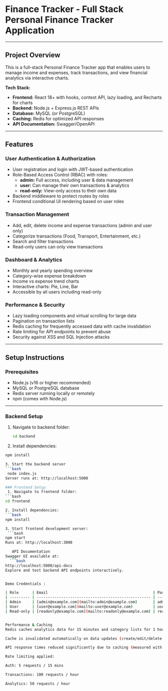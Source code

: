 # Finance Tracker - Full Stack Personal Finance Tracker Application

---

## Project Overview

This is a full-stack Personal Finance Tracker app that enables users to manage income and expenses, track transactions, and view financial analytics via interactive charts.

**Tech Stack:**

- **Frontend:** React 18+ with hooks, context API, lazy loading, and Recharts for charts  
- **Backend:** Node.js + Express.js REST APIs  
- **Database:** MySQL (or PostgreSQL)  
- **Caching:** Redis for optimized API responses  
- **API Documentation:** Swagger/OpenAPI

---

## Features

### User Authentication & Authorization

- User registration and login with JWT-based authentication  
- Role-Based Access Control (RBAC) with roles:  
  - **admin:** Full access, including user & data management  
  - **user:** Can manage their own transactions & analytics  
  - **read-only:** View-only access to their own data  
- Backend middleware to protect routes by roles  
- Frontend conditional UI rendering based on user roles

### Transaction Management

- Add, edit, delete income and expense transactions (admin and user only)  
- Categorize transactions (Food, Transport, Entertainment, etc.)  
- Search and filter transactions  
- Read-only users can only view transactions

### Dashboard & Analytics

- Monthly and yearly spending overview  
- Category-wise expense breakdown  
- Income vs expense trend charts  
- Interactive charts: Pie, Line, Bar  
- Accessible by all users including read-only

### Performance & Security

- Lazy loading components and virtual scrolling for large data  
- Pagination on transaction lists  
- Redis caching for frequently accessed data with cache invalidation  
- Rate limiting for API endpoints to prevent abuse  
- Security against XSS and SQL Injection attacks

---

## Setup Instructions

### Prerequisites

- Node.js (v16 or higher recommended)  
- MySQL or PostgreSQL database  
- Redis server running locally or remotely  
- npm (comes with Node.js)

---

### Backend Setup

1. Navigate to backend folder:

   ```bash
   cd backend

 2.  Install dependencies:
```bash
npm install

3. Start the backend server
```bash
 node index.js
Server runs at: http://localhost:5000

### Frontend Setup
 1. Navigate to frontend folder:
```bash
cd frontend

2. Install dependencies:
```bash
npm install

3. Start frontend development server:
 ```bash
npm start
Runs at: http://localhost:3000

   API Documentation
Swagger UI available at:
  ```bash
http://localhost:5000/api-docs
Explore and test backend API endpoints interactively.


Demo Credentials :

| Role      | Email                                               | Password    |
| --------- | --------------------------------------------------- | ----------- |
| Admin     | [admin@example.com](mailto:admin@example.com)       | admin123    |
| User      | [user@example.com](mailto:user@example.com)         | user123     |
| Read-only | [readonly@example.com](mailto:readonly@example.com) | readonly123 |


Performance & Caching
Redis caches analytics data for 15 minutes and category lists for 1 hour

Cache is invalidated automatically on data updates (create/edit/delete transactions)

API response times reduced significantly due to caching (measured with Postman & backend logs)

Rate limiting applied:

Auth: 5 requests / 15 mins

Transactions: 100 requests / hour

Analytics: 50 requests / hour
